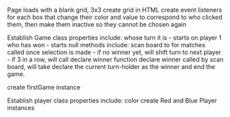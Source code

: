 Page loads with a blank grid, 3x3
    create grid in HTML
    create event listeners for each box that change their color
        and value to correspond to who clicked them, then make them
        inactive so they cannot be chosen again
    

Establish Game class
    properties include:
        whose turn it is - starts on player 1
        who has won - starts null
    methods include:
        scan board to for matches
            called once selection is made - if no winner yet, will
            shift turn to next player - if 3 in a row, will call
            declare winner function
        declare winner
            called by scan board, will take declare the current turn-holder
                as the winner and end the game.
            
create firstGame instance

Establish player class
    properties include:
        color
    create Red and Blue Player instances


